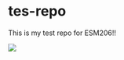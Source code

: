 # tes-repo

This is my test repo for ESM206!!

![](https://octodex.github.com/images/inflatocat.png)
